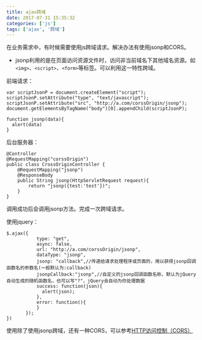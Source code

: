 ```yaml
---
title: ajax跨域
date: 2017-07-31 15:35:32
categories: ['js']
tags: ['ajax', '跨域']
---
```


在业务需求中，有时候需要使用js跨域请求。解决办法有使用jsonp和CORS。

* jsonp利用的是在页面访问资源文件时，访问非当前域名下其他域名资源。如`<img>`、`<script>`、`<form>`等标签。可以利用这一特性跨域。

前端请求：
```
var scriptJsonP = document.createElement("script");
scriptJsonP.setAttribute("type", "text/javascript");
scriptJsonP.setAttribute("src", "http://a.com/corssOrigin/jsonp");
document.getElementsByTagName("body")[0].appendChild(scriptJsonP);

function jsonp(data){
  alert(data)
}
```
后台服务器：
```
@Controller
@RequestMapping("corssOrigin")
public class CrossOriginController {
    @RequestMapping("jsonp")
    @ResponseBody
    public String jsonp(HttpServletRequest request){
        return "jsonp({test:'test'})";
    }
}
```
调用成功后会调用jsonp方法。完成一次跨域请求。

使用jquery：
```
$.ajax({
           type: "get",
           async: false,
           url: "http://a.com/corssOrigin/jsonp",
           dataType: "jsonp",
           jsonp: "callback",//传递给请求处理程序或页面的，用以获得jsonp回调函数名的参数名(一般默认为:callback)
           jsonpCallback:"jsonp",//自定义的jsonp回调函数名称，默认为jQuery自动生成的随机函数名，也可以写"?"，jQuery会自动为你处理数据
           success: function(json){
             alert(json);
           },
           error: function(){
           }
       });
})
```

使用除了使用jsonp跨域，还有一种CORS，可以参考[HTTP访问控制（CORS）](https://developer.mozilla.org/zh-CN/docs/Web/HTTP/Access_control_CORS)
